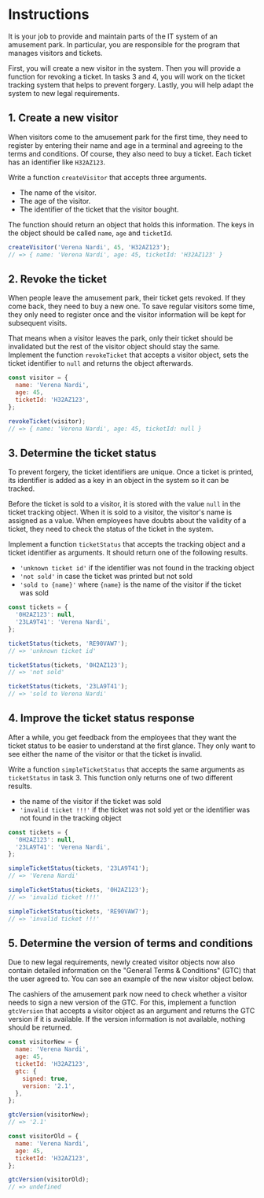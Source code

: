 # Instructions

It is your job to provide and maintain parts of the IT system of an amusement park.
In particular, you are responsible for the program that manages visitors and tickets.

First, you will create a new visitor in the system.
Then you will provide a function for revoking a ticket.
In tasks 3 and 4, you will work on the ticket tracking system that helps to prevent forgery.
Lastly, you will help adapt the system to new legal requirements.

## 1. Create a new visitor

When visitors come to the amusement park for the first time, they need to register by entering their name and age in a terminal and agreeing to the terms and conditions.
Of course, they also need to buy a ticket.
Each ticket has an identifier like `H32AZ123`.

Write a function `createVisitor` that accepts three arguments.

- The name of the visitor.
- The age of the visitor.
- The identifier of the ticket that the visitor bought.

The function should return an object that holds this information.
The keys in the object should be called `name`, `age` and `ticketId`.

```javascript
createVisitor('Verena Nardi', 45, 'H32AZ123');
// => { name: 'Verena Nardi', age: 45, ticketId: 'H32AZ123' }
```

## 2. Revoke the ticket

When people leave the amusement park, their ticket gets revoked.
If they come back, they need to buy a new one.
To save regular visitors some time, they only need to register once and the visitor information will be kept for subsequent visits.

That means when a visitor leaves the park, only their ticket should be invalidated but the rest of the visitor object should stay the same.
Implement the function `revokeTicket` that accepts a visitor object, sets the ticket identifier to `null` and returns the object afterwards.

```javascript
const visitor = {
  name: 'Verena Nardi',
  age: 45,
  ticketId: 'H32AZ123',
};

revokeTicket(visitor);
// => { name: 'Verena Nardi', age: 45, ticketId: null }
```

## 3. Determine the ticket status

To prevent forgery, the ticket identifiers are unique.
Once a ticket is printed, its identifier is added as a key in an object in the system so it can be tracked.

Before the ticket is sold to a visitor, it is stored with the value `null` in the ticket tracking object.
When it is sold to a visitor, the visitor's name is assigned as a value.
When employees have doubts about the validity of a ticket, they need to check the status of the ticket in the system.

Implement a function `ticketStatus` that accepts the tracking object and a ticket identifier as arguments.
It should return one of the following results.

- `'unknown ticket id'` if the identifier was not found in the tracking object
- `'not sold'` in case the ticket was printed but not sold
- `'sold to {name}'` where `{name}` is the name of the visitor if the ticket was sold

```javascript
const tickets = {
  '0H2AZ123': null,
  '23LA9T41': 'Verena Nardi',
};

ticketStatus(tickets, 'RE90VAW7');
// => 'unknown ticket id'

ticketStatus(tickets, '0H2AZ123');
// => 'not sold'

ticketStatus(tickets, '23LA9T41');
// => 'sold to Verena Nardi'
```

## 4. Improve the ticket status response

After a while, you get feedback from the employees that they want the ticket status to be easier to understand at the first glance.
They only want to see either the name of the visitor or that the ticket is invalid.

Write a function `simpleTicketStatus` that accepts the same arguments as `ticketStatus` in task 3.
This function only returns one of two different results.

- the name of the visitor if the ticket was sold
- `'invalid ticket !!!'` if the ticket was not sold yet or the identifier was not found in the tracking object

```javascript
const tickets = {
  '0H2AZ123': null,
  '23LA9T41': 'Verena Nardi',
};

simpleTicketStatus(tickets, '23LA9T41');
// => 'Verena Nardi'

simpleTicketStatus(tickets, '0H2AZ123');
// => 'invalid ticket !!!'

simpleTicketStatus(tickets, 'RE90VAW7');
// => 'invalid ticket !!!'
```

## 5. Determine the version of terms and conditions

Due to new legal requirements, newly created visitor objects now also contain detailed information on the "General Terms & Conditions" (GTC) that the user agreed to.
You can see an example of the new visitor object below.

The cashiers of the amusement park now need to check whether a visitor needs to sign a new version of the GTC.
For this, implement a function `gtcVersion` that accepts a visitor object as an argument and returns the GTC version if it is available.
If the version information is not available, nothing should be returned.

```javascript
const visitorNew = {
  name: 'Verena Nardi',
  age: 45,
  ticketId: 'H32AZ123',
  gtc: {
    signed: true,
    version: '2.1',
  },
};

gtcVersion(visitorNew);
// => '2.1'

const visitorOld = {
  name: 'Verena Nardi',
  age: 45,
  ticketId: 'H32AZ123',
};

gtcVersion(visitorOld);
// => undefined
```